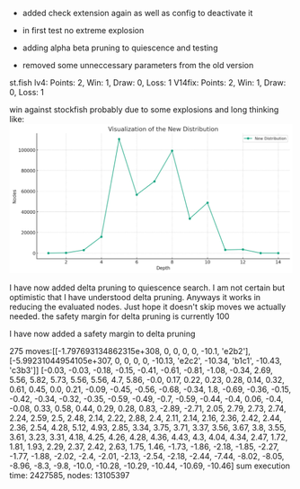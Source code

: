 - added check extension again as well as config to deactivate it


- in first test no extreme explosion


- adding alpha beta pruning to quiescence and testing


- removed some unneccessary parameters from the old version



st.fish lv4: Points: 2, Win: 1, Draw: 0, Loss: 1
V14fix: Points: 2, Win: 1, Draw: 0, Loss: 1

win against stockfish probably due to some explosions and long thinking like:
![img.png](img.png)

I have now added delta pruning to quiescence search. I am not certain but optimistic that I have understood delta pruning. Anyways it works in reducing the evaluated nodes. Just hope it doesn't skip moves we actually needed. the safety margin for delta pruning is currently 100

I have now added a safety margin to delta pruning

275 moves:[[-1.797693134862315e+308, 0, 0, 0, 0, -10.1, 'e2b2'], [-5.99231044954105e+307, 0, 0, 0, 0, -10.13, 'e2c2', -10.34, 'b1c1', -10.43, 'c3b3']]
[-0.03, -0.03, -0.18, -0.15, -0.41, -0.61, -0.81, -1.08, -0.34, 2.69, 5.56, 5.82, 5.73, 5.56, 5.56, 4.7, 5.86, -0.0, 0.17, 0.22, 0.23, 0.28, 0.14, 0.32, 0.61, 0.45, 0.0, 0.21, -0.09, -0.45, -0.56, -0.68, -0.34, 1.8, -0.69, -0.36, -0.15, -0.42, -0.34, -0.32, -0.35, -0.59, -0.49, -0.7, -0.59, -0.44, -0.4, 0.06, -0.4, -0.08, 0.33, 0.58, 0.44, 0.29, 0.28, 0.83, -2.89, -2.71, 2.05, 2.79, 2.73, 2.74, 2.24, 2.59, 2.5, 2.48, 2.14, 2.22, 2.88, 2.4, 2.11, 2.14, 2.16, 2.36, 2.42, 2.44, 2.36, 2.54, 4.28, 5.12, 4.93, 2.85, 3.34, 3.75, 3.71, 3.37, 3.56, 3.67, 3.8, 3.55, 3.61, 3.23, 3.31, 4.18, 4.25, 4.26, 4.28, 4.36, 4.43, 4.3, 4.04, 4.34, 2.47, 1.72, 1.81, 1.93, 2.29, 2.37, 2.42, 2.63, 1.75, 1.46, -1.73, -1.86, -2.18, -1.85, -2.27, -1.77, -1.88, -2.02, -2.4, -2.01, -2.13, -2.54, -2.18, -2.44, -7.44, -8.02, -8.05, -8.96, -8.3, -9.8, -10.0, -10.28, -10.29, -10.44, -10.69, -10.46]
sum execution time: 2427585, nodes: 13105397